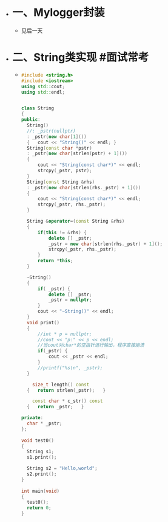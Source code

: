 - # 一、Mylogger封装
	- 见后一天
- # 二、String类实现 #面试常考
	- ```CPP
	  #include <string.h>
	  #include <iostream>
	  using std::cout;
	  using std::endl;
	  
	  
	  class String
	  {
	  public:
	  	String()
	  	//: _pstr(nullptr)
	  	: _pstr(new char[1]())
	  	{	cout << "String()" << endl;	}
	  	String(const char *pstr)
	  	: _pstr(new char[strlen(pstr) + 1]())
	  	{
	  		cout << "String(const char*)" << endl;
	  		strcpy(_pstr, pstr);
	  	}
	  	String(const String &rhs)
	  	: _pstr(new char[strlen(rhs._pstr) + 1]())
	  	{
	  		cout << "String(const char*)" << endl;
	  		strcpy(_pstr, rhs._pstr);
	  	}
	  
	  	String &operator=(const String &rhs)
	  	{
	  		if(this != &rhs) {
	  			delete [] _pstr;
	  			_pstr = new char[strlen(rhs._pstr) + 1]();
	  			strcpy(_pstr, rhs._pstr);
	  		}
	  		return *this;
	  	}
	  
	  	~String()
	  	{
	  		if( _pstr) {
	  			delete [] _pstr;
	  			_pstr = nullptr;
	  		}
	  		cout << "~String()" << endl;
	  	}
	  	void print()
	  	{
	  		//int * p = nullptr;
	  		//cout << "p:" << p << endl;
	  		//当cout对char*的空指针进行输出，程序直接崩溃
	  		if(_pstr) {
	  			cout << _pstr << endl;
	  		}
	  		//printf("%s\n", _pstr);
	  	}
	  
	      size_t length() const
	  	{	return strlen(_pstr);	}
	  
	      const char * c_str() const
	  	{	return _pstr;	}
	  
	  private:
	  	char * _pstr;
	  };
	   
	  void test0() 
	  {
	  	String s1;
	  	s1.print();
	  
	  	String s2 = "Hello,world";
	  	s2.print();
	  } 
	   
	  int main(void)
	  {
	  	test0();
	  	return 0;
	  }
	  
	  ```